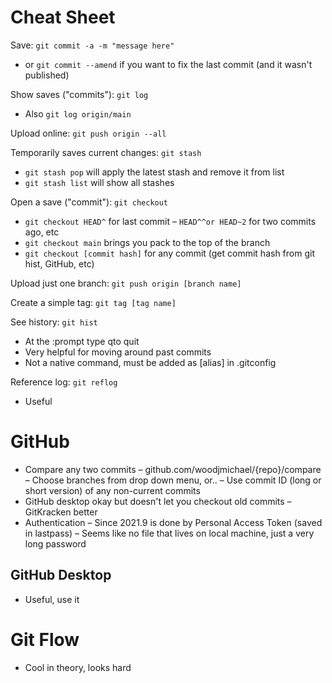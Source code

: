 # Cheat Sheet
Save: `git commit -a -m "message here"`
- or `git commit --amend` if you want to fix the last commit (and it wasn't published)

Show saves ("commits"): `git log`
- Also `git log origin/main`

Upload online: `git push origin --all`

Temporarily saves current changes: `git stash`
- `git stash pop` will apply the latest stash and remove it from list
- `git stash list` will show all stashes

Open a save ("commit"): `git checkout`
- `git checkout HEAD^` for last commit
	– `HEAD^^or HEAD~2` for two commits ago, etc
- `git checkout main` brings you pack to the top of the branch
- `git checkout [commit hash]` for any commit (get commit hash from git hist, GitHub, etc)

Upload just one branch: `git push origin [branch name]`

Create a simple tag: `git tag [tag name]`

See history: `git hist`
- At the :prompt type qto quit
- Very helpful for moving around past commits
- Not a native command, must be added as [alias] in .gitconfig

Reference log: `git reflog`
- Useful

# GitHub
- Compare any two commits 
	– github.com/woodjmichael/{repo}/compare 
	– Choose branches from drop down menu, or..
	– Use commit ID (long or short version) of any non-current commits
- GitHub desktop okay but doesn't let you checkout old commits
	– GitKracken better
- Authentication
	– Since 2021.9 is done by Personal Access Token (saved in lastpass) 
	– Seems like no file that lives on local machine, just a very long password

## GitHub Desktop
- Useful, use it

# Git Flow
- Cool in theory, looks hard
